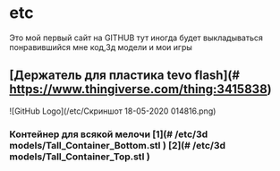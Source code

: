# etc
Это мой первый сайт на GITHUB
тут иногда будет выкладываться понравившийся мне код,3д модели и мои игры
## [Держатель для пластика tevo flash](# https://www.thingiverse.com/thing:3415838)
![GitHub Logo](/etc/Скриншот 18-05-2020 014816.png)
### Контейнер для всякой мелочи [1](# /etc/3d models/Tall_Container_Bottom.stl ) [2](# /etc/3d models/Tall_Container_Top.stl )

